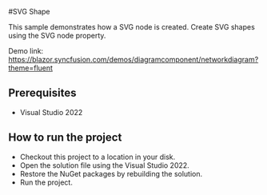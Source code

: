 #SVG Shape

This sample demonstrates how a SVG node is created. Create SVG shapes using the SVG node property.

Demo link:
https://blazor.syncfusion.com/demos/diagramcomponent/networkdiagram?theme=fluent



## Prerequisites

* Visual Studio 2022

## How to run the project

* Checkout this project to a location in your disk.
* Open the solution file using the Visual Studio 2022.
* Restore the NuGet packages by rebuilding the solution.
* Run the project.
